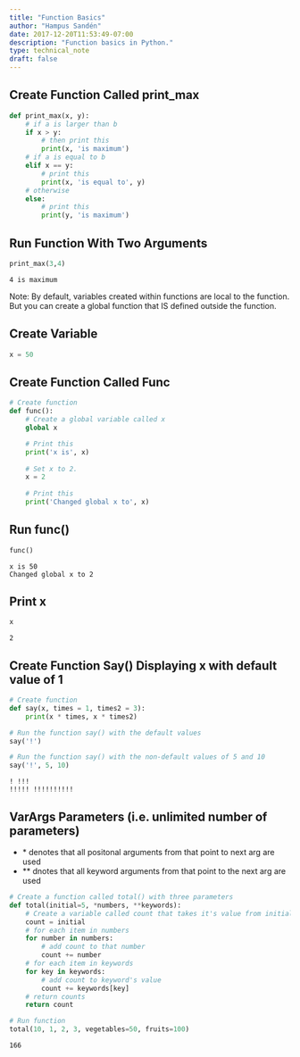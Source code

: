 ```yaml
---
title: "Function Basics"
author: "Hampus Sandén"
date: 2017-12-20T11:53:49-07:00
description: "Function basics in Python."
type: technical_note
draft: false
---
```

## Create Function Called print_max


```python
def print_max(x, y):
    # if a is larger than b
    if x > y:
        # then print this
        print(x, 'is maximum')
    # if a is equal to b
    elif x == y:
        # print this
        print(x, 'is equal to', y)
    # otherwise
    else:
        # print this
        print(y, 'is maximum')
```

## Run Function With Two Arguments


```python
print_max(3,4)
```

    4 is maximum


Note: By default, variables created within functions are local to the function. But you can create a global function that IS defined outside the function.

## Create Variable


```python
x = 50
```

## Create Function Called Func


```python
# Create function
def func():
    # Create a global variable called x
    global x

    # Print this
    print('x is', x)
    
    # Set x to 2.
    x = 2
    
    # Print this
    print('Changed global x to', x)
```

## Run func()


```python
func()
```

    x is 50
    Changed global x to 2


## Print x


```python
x
```




    2



## Create Function Say() Displaying x with default value of 1


```python
# Create function
def say(x, times = 1, times2 = 3):
    print(x * times, x * times2)

# Run the function say() with the default values
say('!')

# Run the function say() with the non-default values of 5 and 10
say('!', 5, 10)
```

    ! !!!
    !!!!! !!!!!!!!!!


## VarArgs Parameters (i.e. unlimited number of parameters)
- \* denotes that all positonal arguments from that point to next arg are used
- \** dnotes that all keyword arguments from that point to the next arg are used


```python
# Create a function called total() with three parameters
def total(initial=5, *numbers, **keywords):
    # Create a variable called count that takes it's value from initial
    count = initial
    # for each item in numbers
    for number in numbers:
        # add count to that number
        count += number
    # for each item in keywords
    for key in keywords:
        # add count to keyword's value
        count += keywords[key]
    # return counts
    return count

# Run function
total(10, 1, 2, 3, vegetables=50, fruits=100)
```




    166


